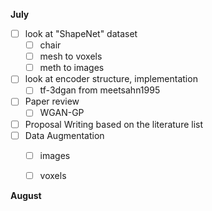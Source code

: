 **July**

- [ ] look at "ShapeNet" dataset
  - [ ] chair
  - [ ] mesh to voxels
  - [ ] meth to images
- [ ] look at encoder structure, implementation
  - [ ] tf-3dgan from meetsahn1995
- [ ] Paper review
  - [ ] WGAN-GP
- [ ] Proposal Writing based on the literature list
- [ ] Data Augmentation
  - [ ] images
  - [ ] voxels



**August**

